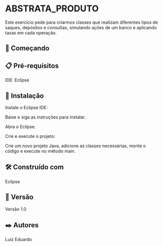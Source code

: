 # ABSTRATA_PRODUTO

Este exercício pede para criarmos classes que realizam diferentes tipos de saques, depósitos e consultas, simulando ações de um banco e aplicando taxas em cada operação.

## 🚀 Começando

## 📋 Pré-requisitos

IDE: Eclipse

## 🔧 Instalação

Instale o Eclipse IDE:

Baixe e siga as instruções para instalar.

Abra o Eclipse.

Crie e execute o projeto:

Crie um novo projeto Java, adicione as classes necessárias, monte o código e execute no método main.

## 🛠️ Construído com

Eclipse

## 📌 Versão

Versão 1.0

## ✒️ Autores

Luiz Eduardo
